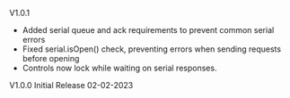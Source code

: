 V1.0.1

- Added serial queue and ack requirements to prevent common serial errors
- Fixed serial.isOpen() check, preventing errors when sending requests before opening
- Controls now lock while waiting on serial responses.


V1.0.0 Initial Release 02-02-2023